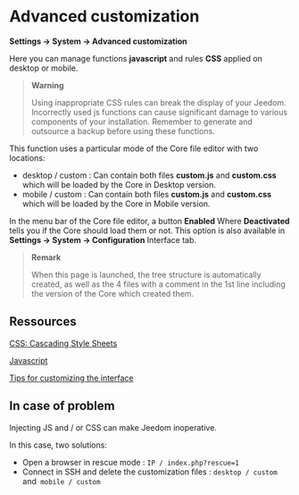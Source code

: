 # Advanced customization
**Settings → System → Advanced customization**

Here you can manage functions **javascript** and rules **CSS** applied on desktop or mobile.

> **Warning**
>
> Using inappropriate CSS rules can break the display of your Jeedom. Incorrectly used js functions can cause significant damage to various components of your installation. Remember to generate and outsource a backup before using these functions.

This function uses a particular mode of the Core file editor with two locations:

- desktop / custom : Can contain both files **custom.js** and **custom.css** which will be loaded by the Core in Desktop version.
- mobile / custom : Can contain both files **custom.js** and **custom.css** which will be loaded by the Core in Mobile version.

In the menu bar of the Core file editor, a button **Enabled** Where **Deactivated** tells you if the Core should load them or not. This option is also available in **Settings → System → Configuration** Interface tab.

> **Remark**
>
> When this page is launched, the tree structure is automatically created, as well as the 4 files with a comment in the 1st line including the version of the Core which created them.

## Ressources

[CSS: Cascading Style Sheets](https://developer.mozilla.org/en-US/docs/Web/CSS)

[Javascript](https://developer.mozilla.org/en-US/docs/Web/JavaScript)

[Tips for customizing the interface](https://kiboost.github.io/jeedom_docs/jeedomV4Tips/Interface/)

## In case of problem

Injecting JS and / or CSS can make Jeedom inoperative.

In this case, two solutions:

- Open a browser in rescue mode : `IP / index.php?rescue=1`
- Connect in SSH and delete the customization files : `desktop / custom` and` mobile / custom`


